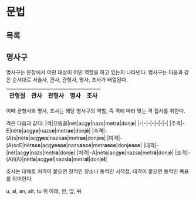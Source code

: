 
# 문법
## 목록

## 명사구
명사구는 문장에서 어떤 대상이 어떤 역할을 하고 있는지 나타낸다. 명사구는 다음과 같은 순서대로 서술사, 관사, 관형사, 명사, 조사가 배열된다.

| 관형절 | 관사 | 관형사 | 명사 | 조사 |
|-|-|-|-|-|

이때 관형사와 명사, 조사는 해당 명사구의 역할, 즉 격에 따라 맞는 격 접사를 취한다.

격은 다음과 같다:
|격|으뜸꼴|nèt|acg**y**|nazs|metr**a**|donj**e**|
|-|-|-|-|-|-|-|
|주격|-E|nèt**e**|acg**ye**|nazs**e**|metr**ae**|donj**é**|
|속격|-(A)s|nèt**s**|acg**yes**|nazs**as**|metr**as**|donj**es**|
|여격|-(A)scE|nèt**sce**|acg**yesce**|nazs**asce**|metr**asce**|donj**esce**|
|대격|-|nèt|acg**y**|nazs|metr**a**|donj**e**|
|처격|-A|nèt**a**|acg**ye**|nazs**a**|metr**á**|donj**é**|
|조격|-(A)l(A)|nèt**la**|acg**yel**|nazs**la**|metr**al**|donj**el**|

조사는 대체로 처격이 붙으면 정적인 장소나 동적인 시작점, 대격이 붙으면 동적인 목표를 의미한다.

u, al, an, alt, tu
위 아래, 안, 앞, 뒤